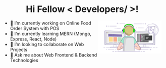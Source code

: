 <h1 align="center">Hi Fellow < Developers/ >!</h1>

<img width="40%" align="right" alt="Github" src="images/clones.gif" />

- 🔭 I’m currently working on Online Food Order System with POS
- 🌱 I’m currently learning MERN (Mongo, Express, React, Node)
- 👯 I’m looking to collaborate on Web Projects
- 💬 Ask me about Web Frontend & Backend Technologies
